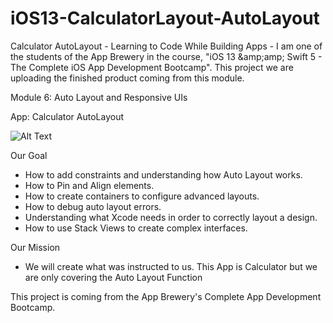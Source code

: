 # iOS13-CalculatorLayout-AutoLayout
Calculator AutoLayout - Learning to Code While Building Apps - I am one of the students of the App Brewery in the course, "iOS 13 &amp;amp;amp; Swift 5 - The Complete iOS App Development Bootcamp". This project we are uploading the finished product coming from this module.

Module 6: Auto Layout and Responsive UIs

App: Calculator AutoLayout

![Alt Text](https://media.giphy.com/media/Wtahfcqt33pigQ6Hk7/giphy.gif)



Our Goal
- How to add constraints and understanding how Auto Layout works.
- How to Pin and Align elements.
- How to create containers to configure advanced layouts.
- How to debug auto layout errors.
- Understanding what Xcode needs in order to correctly layout a design.
- How to use Stack Views to create complex interfaces.

Our Mission
- We will create what was instructed to us. This App is Calculator but we are only covering the Auto Layout Function

This project is coming from the App Brewery's Complete App Development Bootcamp.
